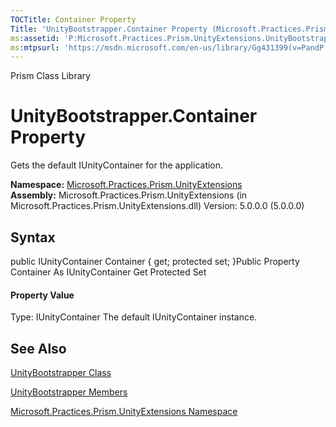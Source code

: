 ```yaml
---
TOCTitle: Container Property
Title: 'UnityBootstrapper.Container Property (Microsoft.Practices.Prism.UnityExtensions)'
ms:assetid: 'P:Microsoft.Practices.Prism.UnityExtensions.UnityBootstrapper.Container'
ms:mtpsurl: 'https://msdn.microsoft.com/en-us/library/Gg431399(v=PandP.50)'
---
```


Prism Class Library

UnityBootstrapper.Container Property
========================================

Gets the default IUnityContainer for the application.

**Namespace:** [Microsoft.Practices.Prism.UnityExtensions](https://msdn.microsoft.com/n:microsoft.practices.prism.unityextensions)
**Assembly:** Microsoft.Practices.Prism.UnityExtensions (in Microsoft.Practices.Prism.UnityExtensions.dll) Version: 5.0.0.0 (5.0.0.0)

## Syntax


<span id="syntaxToggle"></span>public IUnityContainer Container { get; protected set; }Public Property Container As IUnityContainer Get Protected Set
#### Property Value

Type: IUnityContainer
The default IUnityContainer instance.

See Also
--------


[UnityBootstrapper Class](https://msdn.microsoft.com/t:microsoft.practices.prism.unityextensions.unitybootstrapper)

[UnityBootstrapper Members](https://msdn.microsoft.com/allmembers.t:microsoft.practices.prism.unityextensions.unitybootstrapper)

[Microsoft.Practices.Prism.UnityExtensions Namespace](https://msdn.microsoft.com/n:microsoft.practices.prism.unityextensions)
